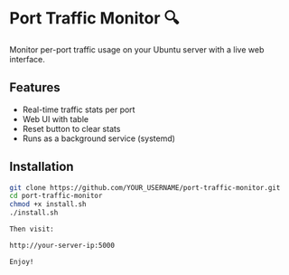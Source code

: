 # Port Traffic Monitor 🔍

Monitor per-port traffic usage on your Ubuntu server with a live web interface.

## Features
- Real-time traffic stats per port
- Web UI with table
- Reset button to clear stats
- Runs as a background service (systemd)

## Installation

```bash
git clone https://github.com/YOUR_USERNAME/port-traffic-monitor.git
cd port-traffic-monitor
chmod +x install.sh
./install.sh

Then visit:

http://your-server-ip:5000

Enjoy!
